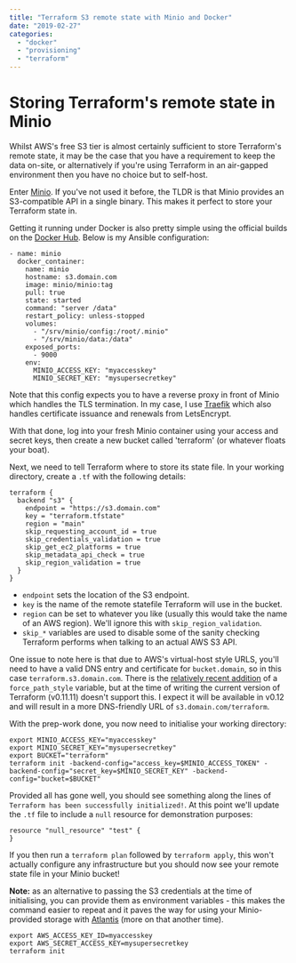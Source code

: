 ```yaml
---
title: "Terraform S3 remote state with Minio and Docker"
date: "2019-02-27"
categories: 
  - "docker"
  - "provisioning"
  - "terraform"
---
```


# Storing Terraform's remote state in Minio

Whilst AWS's free S3 tier is almost certainly sufficient to store Terraform's remote state, it may be the case that you have a requirement to keep the data on-site, or alternatively if you're using Terraform in an air-gapped environment then you have no choice but to self-host.

Enter [Minio](https://www.minio.io/). If you've not used it before, the TLDR is that Minio provides an S3-compatible API in a single binary. This makes it perfect to store your Terraform state in.

Getting it running under Docker is also pretty simple using the official builds on the [Docker Hub](https://hub.docker.com/r/minio/minio). Below is my Ansible configuration:

```
- name: minio
  docker_container:
    name: minio
    hostname: s3.domain.com
    image: minio/minio:tag
    pull: true
    state: started
    command: "server /data"
    restart_policy: unless-stopped
    volumes:
      - "/srv/minio/config:/root/.minio"
      - "/srv/minio/data:/data"
    exposed_ports:
      - 9000
    env:
      MINIO_ACCESS_KEY: "myaccesskey"
      MINIO_SECRET_KEY: "mysupersecretkey"
```

Note that this config expects you to have a reverse proxy in front of Minio which handles the TLS termination. In my case, I use [Traefik](https://traefik.io) which also handles certificate issuance and renewals from LetsEncrypt.

With that done, log into your fresh Minio container using your access and secret keys, then create a new bucket called 'terraform' (or whatever floats your boat).

Next, we need to tell Terraform where to store its state file. In your working directory, create a `.tf` with the following details:

```
terraform {
  backend "s3" {
    endpoint = "https://s3.domain.com"
    key = "terraform.tfstate"
    region = "main"
    skip_requesting_account_id = true
    skip_credentials_validation = true
    skip_get_ec2_platforms = true
    skip_metadata_api_check = true
    skip_region_validation = true
  }
}
```

- `endpoint` sets the location of the S3 endpoint.
- `key` is the name of the remote statefile Terraform will use in the bucket.
- `region` can be set to whatever you like (usually this would take the name of an AWS region). We'll ignore this with `skip_region_validation`.
- `skip_*` variables are used to disable some of the sanity checking Terraform performs when talking to an actual AWS S3 API.

One issue to note here is that due to AWS's virtual-host style URLS, you'll need to have a valid DNS entry and certificate for `bucket.domain`, so in this case `terraform.s3.domain.com`. There is the [relatively recent addition](https://github.com/hashicorp/terraform/issues/13194) of a `force_path_style` variable, but at the time of writing the current version of Terraform (v0.11.11) doesn't support this. I expect it will be available in v0.12 and will result in a more DNS-friendly URL of `s3.domain.com/terraform`.

With the prep-work done, you now need to initialise your working directory:

```
export MINIO_ACCESS_KEY="myaccesskey"
export MINIO_SECRET_KEY="mysupersecretkey"
export BUCKET="terraform"
terraform init -backend-config="access_key=$MINIO_ACCESS_TOKEN" -backend-config="secret_key=$MINIO_SECRET_KEY" -backend-config="bucket=$BUCKET"
```

Provided all has gone well, you should see something along the lines of `Terraform has been successfully initialized!`. At this point we'll update the `.tf` file to include a `null` resource for demonstration purposes:

```
resource "null_resource" "test" {
}
```

If you then run a `terraform plan` followed by `terraform apply`, this won't actually configure any infrastructure but you should now see your remote state file in your Minio bucket!

**Note:** as an alternative to passing the S3 credentials at the time of initialising, you can provide them as environment variables - this makes the command easier to repeat and it paves the way for using your Minio-provided storage with [Atlantis](https://www.runatlantis.io/) (more on that another time).

```
export AWS_ACCESS_KEY_ID=myaccesskey
export AWS_SECRET_ACCESS_KEY=mysupersecretkey
terraform init
```
